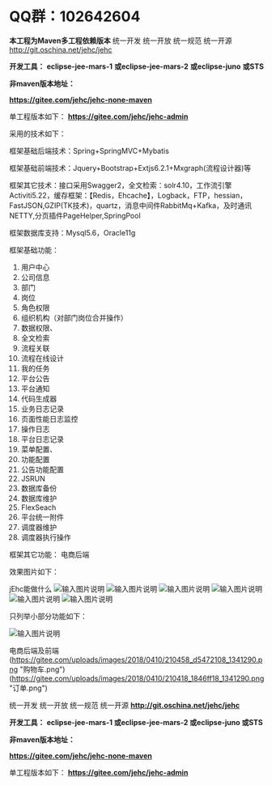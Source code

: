 #  **QQ群：102642604** 


**本工程为Maven多工程依赖版本** 
统一开发 统一开放 统一规范 统一开源
http://git.oschina.net/jehc/jehc


 **开发工具：** 
 **eclipse-jee-mars-1** 
 **或eclipse-jee-mars-2** 
 **或eclipse-juno** 
 **或STS** 


 **非maven版本地址：** 

 **https://gitee.com/jehc/jehc-none-maven** 

单工程版本如下：
 **https://gitee.com/jehc/jehc-admin** 


采用的技术如下：

框架基础后端技术：Spring+SpringMVC+Mybatis

框架基础前端技术：Jquery+Bootstrap+Extjs6.2.1+Mxgraph(流程设计器)等

框架其它技术：接口采用Swagger2，全文检索：solr4.10，工作流引擎Activiti5.22，缓存框架：【Redis，Ehcache】，Logback，FTP，hessian，FastJSON,GZIP(TK技术)，quartz，消息中间件RabbitMq+Kafka，及时通讯NETTY,分页插件PageHelper,SpringPool

框架数据库支持：Mysql5.6，Oracle11g

框架基础功能：

1. 用户中心
2. 公司信息
3. 部门
4. 岗位
5. 角色权限
6. 组织机构（对部门岗位合并操作）
7. 数据权限、
8. 全文检索
9. 流程关联
10. 流程在线设计
11. 我的任务
12. 平台公告
13. 平台通知
14. 代码生成器
15. 业务日志记录
16. 页面性能日志监控
17. 操作日志
18. 平台日志记录
19. 菜单配置、
20. 功能配置
21. 公告功能配置
22. JSRUN
23. 数据库备份
24. 数据库维护
25. FlexSeach
26. 平台统一附件
27. 调度器维护
28. 调度器执行操作


框架其它功能：
    电商后端
    
效果图片如下：

jEhc能做什么
![输入图片说明](https://gitee.com/uploads/images/2018/0410/210849_d16c8e6d_1341290.png "首页.png")
![输入图片说明](https://gitee.com/uploads/images/2018/0410/205805_a19f4919_1341290.png "设计器.png")
![输入图片说明](https://gitee.com/uploads/images/2018/0410/210706_c3cf0a3e_1341290.png "流程中心.png")
![输入图片说明](https://gitee.com/uploads/images/2018/0410/210039_38616b78_1341290.png "角色权限.png")
![输入图片说明](https://gitee.com/uploads/images/2018/0410/210315_2b221424_1341290.png "分配用户.png")
![输入图片说明](https://gitee.com/uploads/images/2018/0410/205936_60584a04_1341290.png "用户体系.png")

只列举小部分功能如下：

![输入图片说明](https://gitee.com/uploads/images/2018/0410/210159_7c3098ea_1341290.png "各种功能.png")

电商后端及前端
(https://gitee.com/uploads/images/2018/0410/210458_d5472108_1341290.png "购物车.png")
(https://gitee.com/uploads/images/2018/0410/210418_1846ff18_1341290.png "订单.png")


统一开发 统一开放 统一规范 统一开源
 **http://git.oschina.net/jehc/jehc** 


 **开发工具：** 
 **eclipse-jee-mars-1
或eclipse-jee-mars-2
或eclipse-juno
或STS** 

 **非maven版本地址：** 

 **https://gitee.com/jehc/jehc-none-maven** 

 
单工程版本如下：
 **https://gitee.com/jehc/jehc-admin** 
